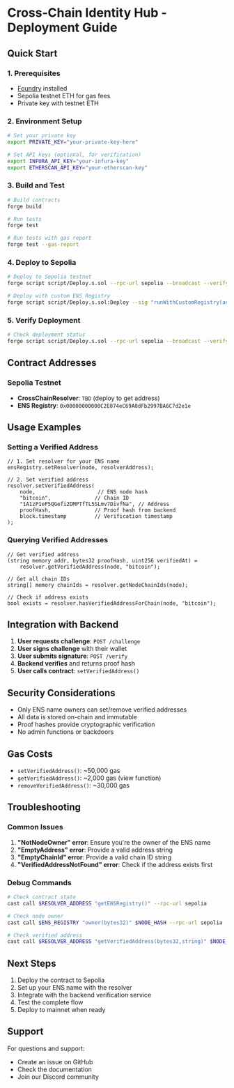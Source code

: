 # Cross-Chain Identity Hub - Deployment Guide

## Quick Start

### 1. Prerequisites

- [Foundry](https://book.getfoundry.sh/getting-started/installation) installed
- Sepolia testnet ETH for gas fees
- Private key with testnet ETH

### 2. Environment Setup

```bash
# Set your private key
export PRIVATE_KEY="your-private-key-here"

# Set API keys (optional, for verification)
export INFURA_API_KEY="your-infura-key"
export ETHERSCAN_API_KEY="your-etherscan-key"
```

### 3. Build and Test

```bash
# Build contracts
forge build

# Run tests
forge test

# Run tests with gas report
forge test --gas-report
```

### 4. Deploy to Sepolia

```bash
# Deploy to Sepolia testnet
forge script script/Deploy.s.sol --rpc-url sepolia --broadcast --verify

# Deploy with custom ENS Registry
forge script script/Deploy.s.sol:Deploy --sig "runWithCustomRegistry(address)" 0x00000000000C2E074eC69A0dFb2997BA6C7d2e1e --rpc-url sepolia --broadcast
```

### 5. Verify Deployment

```bash
# Check deployment status
forge script script/Deploy.s.sol --rpc-url sepolia --broadcast --verify --etherscan-api-key $ETHERSCAN_API_KEY
```

## Contract Addresses

### Sepolia Testnet

- **CrossChainResolver**: `TBD` (deploy to get address)
- **ENS Registry**: `0x00000000000C2E074eC69A0dFb2997BA6C7d2e1e`

## Usage Examples

### Setting a Verified Address

```solidity
// 1. Set resolver for your ENS name
ensRegistry.setResolver(node, resolverAddress);

// 2. Set verified address
resolver.setVerifiedAddress(
    node,                    // ENS node hash
    "bitcoin",              // Chain ID
    "1A1zP1eP5QGefi2DMPTfTL5SLmv7DivfNa", // Address
    proofHash,              // Proof hash from backend
    block.timestamp         // Verification timestamp
);
```

### Querying Verified Addresses

```solidity
// Get verified address
(string memory addr, bytes32 proofHash, uint256 verifiedAt) = 
    resolver.getVerifiedAddress(node, "bitcoin");

// Get all chain IDs
string[] memory chainIds = resolver.getNodeChainIds(node);

// Check if address exists
bool exists = resolver.hasVerifiedAddressForChain(node, "bitcoin");
```

## Integration with Backend

1. **User requests challenge**: `POST /challenge`
2. **User signs challenge** with their wallet
3. **User submits signature**: `POST /verify`
4. **Backend verifies** and returns proof hash
5. **User calls contract**: `setVerifiedAddress()`

## Security Considerations

- Only ENS name owners can set/remove verified addresses
- All data is stored on-chain and immutable
- Proof hashes provide cryptographic verification
- No admin functions or backdoors

## Gas Costs

- `setVerifiedAddress()`: ~50,000 gas
- `getVerifiedAddress()`: ~2,000 gas (view function)
- `removeVerifiedAddress()`: ~30,000 gas

## Troubleshooting

### Common Issues

1. **"NotNodeOwner" error**: Ensure you're the owner of the ENS name
2. **"EmptyAddress" error**: Provide a valid address string
3. **"EmptyChainId" error**: Provide a valid chain ID string
4. **"VerifiedAddressNotFound" error**: Check if the address exists first

### Debug Commands

```bash
# Check contract state
cast call $RESOLVER_ADDRESS "getENSRegistry()" --rpc-url sepolia

# Check node owner
cast call $ENS_REGISTRY "owner(bytes32)" $NODE_HASH --rpc-url sepolia

# Check verified address
cast call $RESOLVER_ADDRESS "getVerifiedAddress(bytes32,string)" $NODE_HASH "bitcoin" --rpc-url sepolia
```

## Next Steps

1. Deploy the contract to Sepolia
2. Set up your ENS name with the resolver
3. Integrate with the backend verification service
4. Test the complete flow
5. Deploy to mainnet when ready

## Support

For questions and support:
- Create an issue on GitHub
- Check the documentation
- Join our Discord community
